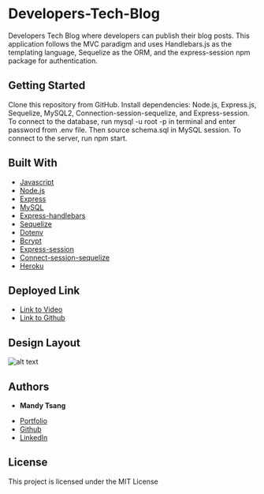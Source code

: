 # Developers-Tech-Blog
Developers Tech Blog where developers can publish their blog posts. This application follows the MVC paradigm and uses Handlebars.js as the templating language, Sequelize as the ORM, and the express-session npm package for authentication. 


## Getting Started
Clone this repository from GitHub. Install dependencies: Node.js, Express.js, Sequelize, MySQL2, Connection-session-sequelize, and Express-session. To connect to the database, run mysql -u root -p in terminal and enter password from .env file. Then source schema.sql in MySQL session. To connect to the server, run npm start. 


## Built With

* [Javascript](https://developer.mozilla.org/en-US/docs/Web/JavaScript)
* [Node.js](https://nodejs.org/en/)
* [Express](https://expressjs.com)
* [MySQL](https://www.mysql.com)
* [Express-handlebars](https://www.npmjs.com/package/express-handlebars)
* [Sequelize](https://www.npmjs.com/package/sequelize)
* [Dotenv](https://www.npmjs.com/package/dotenv)
* [Bcrypt](https://www.npmjs.com/package/bcrypt)
* [Express-session](https://www.npmjs.com/package/express-session)
* [Connect-session-sequelize](https://www.npmjs.com/package/connect-session-sequelize)
* [Heroku](https://www.heroku.com)


## Deployed Link

* [Link to Video ](#)
* [Link to Github](https://github.com/MANDYTSANG007/Developers-Tech-Blog)

## Design Layout

![alt text](./images/Testing-POST-PUT-DELETE-Routes.gif)


## Authors

* **Mandy Tsang** 

- [Portfolio](https://mandytsang007.github.io/Mandy-Portfolio/)
- [Github](https://github.com/MANDYTSANG007)
- [LinkedIn](https://www.linkedin.com/in/man-tsang-64308b22a/)


## License

This project is licensed under the MIT License 

